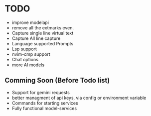 # TODO

- improve modelapi
- remove all the extmarks even.
- Capture single line virtual text
- Capture All line capture
- Language supported Prompts
- Lsp support
- nvim-cmp support
- Chat options
- more AI models

## Comming Soon (Before Todo list)

- Support for gemini requests
- better managment of api keys, via config or environment variable
- Commands for starting services
- Fully functional model-services
